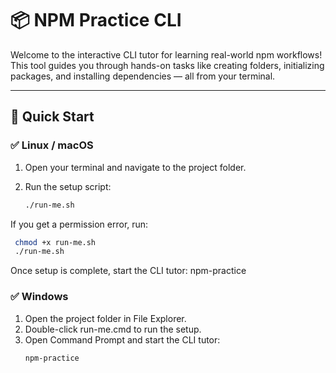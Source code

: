 # 📦 NPM Practice CLI

Welcome to the interactive CLI tutor for learning real-world npm workflows! 
This tool guides you through hands-on tasks like creating folders, initializing packages, 
and installing dependencies — all from your terminal.

---

## 🚀 Quick Start

### ✅ Linux / macOS

1. Open your terminal and navigate to the project folder.
2. Run the setup script:

   ```bash
   ./run-me.sh

If you get a permission error, run:

   ```bash
    chmod +x run-me.sh
    ./run-me.sh
   ```

Once setup is complete, start the CLI tutor:
npm-practice

### ✅ Windows
1. Open the project folder in File Explorer.
2. Double-click run-me.cmd to run the setup.
3. Open Command Prompt and start the CLI tutor:
   ```bash
   npm-practice
   ```
